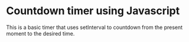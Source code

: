 # Countdown timer using Javascript

This is a basic timer that uses setInterval to countdown from the present moment to the desired time.